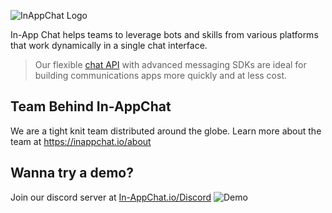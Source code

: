 ![InAppChat Logo](https://github.com/ShadowArcanist/ShadowIAC/assets/106978117/6d9f048b-ae38-4c74-afbd-56e82accf4b8)

In-App Chat helps teams to leverage bots and skills from various platforms that work dynamically in a single chat interface.
> Our flexible [chat API](https://inappchat.io/chatsdks) with advanced messaging SDKs are ideal for building communications apps more quickly and at less cost.
## Team Behind In-AppChat
We are a tight knit team distributed around the globe.
Learn more about the team at https://inappchat.io/about
## Wanna try a demo?
Join our discord server at [In-AppChat.io/Discord](https://discord.com/invite/5kwyQCz3zZ)
![Demo](https://github.com/ShadowArcanist/ShadowIAC/assets/106978117/a3c8c12c-51fa-4c69-a564-69de7bc2899b)

